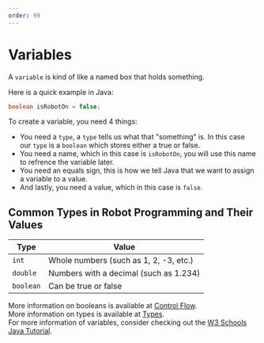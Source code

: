 ```yaml
---
order: 99
---
```


# Variables

A `variable` is kind of like a named box that holds something.

Here is a quick example in Java:
```java
boolean isRobotOn = false;
```
To create a variable, you need 4 things:
* You need a `type`, a `type` tells us what that "something" is. In this case our `type` is a `boolean` which stores either a true or false.
* You need a name, which in this case is `isRobotOn`, you will use this name to refrence the variable later.
* You need an equals sign, this is how we tell Java that we want to assign a variable to a value.
* And lastly, you need a value, which in this case is `false`.

## Common Types in Robot Programming and Their Values

Type | Value
--- | ---
`int` | Whole numbers (such as 1, 2, -3, etc.)
`double` | Numbers with a decimal (such as 1.234)
`boolean` | Can be true or false

More information on booleans is available at [Control Flow](./ControlFlow.md).  
More information on types is available at [Types](./Types.md).  
For more information of variables, consider checking out the [W3 Schools Java Tutorial](https://www.w3schools.com/java/java_variables.asp).